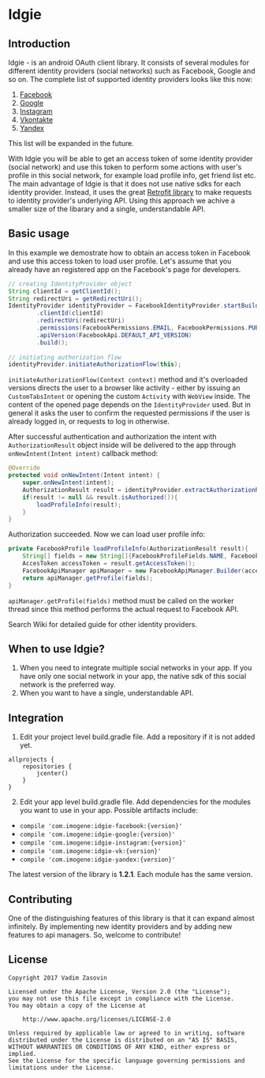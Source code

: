 # Idgie
## Introduction
Idgie - is an android OAuth client library. It consists of several modules for different identity providers (social networks) such as Facebook, 
Google and so on.
The complete list of supported identity providers looks like this now:
1. [Facebook](https://github.com/vadimZasovin/Idgie/wiki/Facebook-integration)
2. [Google](http://github.com)
3. [Instagram]()
4. [Vkontakte](http://github.com)
5. [Yandex](http://github.com)

This list will be expanded in the future.

With Idgie you will be able to get an access token of some identity provider (social network) and use this token to perform some actions 
with user's profile in this social network, for example load profile info, get friend list etc. The main advantage of Idgie is that it
does not use native sdks for each identity provider. Instead, it uses the great [Retrofit library](http://github.com) to make requests to
identity provider's underlying API. Using this approach we achive a smaller size of the libarary and a single, understandable API.

## Basic usage
In this example we demostrate how to obtain an access token in Facebook and use this access token to load user profile. Let's assume that
you already have an registered app on the Facebook's page for developers.

```java
// creating IdentityProvider object
String clientId = getClientId();
String redirectUri = getRedirectUri();
IdentityProvider identityProvider = FacebookIdentityProvider.startBuilding()
        .clientId(clientId)
        .redirectUri(redirectUri)
        .permissions(FacebookPermissions.EMAIL, FacebookPermissions.PUBLIC_PROFILE)
        .apiVersion(FacebookApi.DEFAULT_API_VERSION)
        .build();
        
// initiating authorization flow
identityProvider.initiateAuthorizationFlow(this);
```

```initiateAuthorizationFlow(Context context)``` method and it's overloaded versions directs the user to a browser like activity - 
either by issuing an ```CustomTabsIntent``` or opening the custom ```Activity``` with ```WebView``` inside. The content of the opened page
depends on the ```IdentityProvider``` used. But in general it asks the user to confirm the requested permissions if the user is already 
logged in, or requests to log in otherwise.

After successful authentication and authorization the intent with ```AuthorizationResult``` object inside will be delivered to the app
through ```onNewIntent(Intent intent)``` callback method:

```java
@Override
protected void onNewIntent(Intent intent) {
    super.onNewIntent(intent);
    AuthorizationResult result = identityProvider.extractAuthorizationResultFromIntent(intent);
    if(result != null && result.isAuthorized()){
        loadProfileInfo(result);
    }
}
```

Authorization succeeded. Now we can load user profile info:

```java
private FacebookProfile loadProfileInfo(AuthorizationResult result){
    String[] fields = new String[]{FacebookProfileFields.NAME, FacebookProfileFields.EMAIL};
    AccesToken accessToken = result.getAccessToken();
    FacebookApiManager apiManager = new FacebookApiManager.Builder(accessToken).build();
    return apiManager.getProfile(fields);
}
```

```apiManager.getProfile(fields)``` method must be called on the worker thread since this method performs the actual request to 
Facebook API.

Search Wiki for detailed guide for other identity providers.

## When to use Idgie?
1. When you need to integrate multiple social networks in your app. If you have only one social network in your app, the native sdk
of this social network is the preferred way.
2. When you want to have a single, understandable API.

## Integration
1. Edit your project level build.gradle file. Add a repository if it is not added yet.
```
allprojects {
    repositories {
        jcenter()
    }
}
```
2. Edit your app level build.gradle file. Add dependencies for the modules you want to use in your app. Possible artifacts include:
* ```compile 'com.imogene:idgie-facebook:{version}'```
* ```compile 'com.imogene:idgie-google:{version}'```
* ```compile 'com.imogene:idgie-instagram:{version}'```
* ```compile 'com.imogene:idgie-vk:{version}'```
* ```compile 'com.imogene:idgie-yandex:{version}'```

The latest version of the library is **1.2.1**. Each module has the same version.

## Contributing
One of the distinguishing features of this library is that it can expand almost infinitely. By implementing new identity providers and by adding new features to api managers. So, welcome to contribute!

## License
```
Copyright 2017 Vadim Zasovin

Licensed under the Apache License, Version 2.0 (the "License");
you may not use this file except in compliance with the License.
You may obtain a copy of the License at

    http://www.apache.org/licenses/LICENSE-2.0

Unless required by applicable law or agreed to in writing, software
distributed under the License is distributed on an "AS IS" BASIS,
WITHOUT WARRANTIES OR CONDITIONS OF ANY KIND, either express or implied.
See the License for the specific language governing permissions and
limitations under the License.
```
